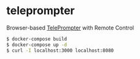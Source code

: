 teleprompter
============

Browser-based [TelePrompter][1] with Remote Control

```bash
$ docker-compose build
$ docker-compose up -d
$ curl -I localhost:3000 localhost:8080
```

[1]: https://github.com/manifestinteractive/teleprompter
